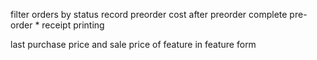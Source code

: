 filter orders by status
record preorder cost after preorder complete
pre-order \*
receipt printing

last purchase price and sale price of feature in feature form
